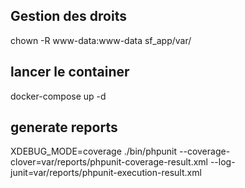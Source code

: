 ## Gestion des droits 
chown -R www-data:www-data sf_app/var/

## lancer le container

docker-compose up -d

## generate reports

XDEBUG_MODE=coverage ./bin/phpunit --coverage-clover=var/reports/phpunit-coverage-result.xml --log-junit=var/reports/phpunit-execution-result.xml
